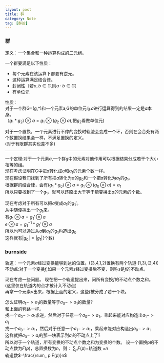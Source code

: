 ```yaml
---
layout: post
title: 群
category: Note
tag: [群论]
---
```


### 群

定义：一个集合和一种运算构成的二元组。

一个群要满足以下性质：

* 每个元素在该运算下都要有逆元。
* 这种运算满足结合律。
* 封闭性（若$a,b \in G$,则$a\cdot b\in G$）
* 有单位元

性质：  
对于一个群G=(g,*)和一个元素a,G的单位元与$a$进行运算得到的结果一定是$a$本身。  
（$g_ 1*g_ 2) \otimes a = g_ 1 \otimes (g_ 2 \otimes a)$,把$g_ 2$看做单位元)  

对于一个置换，一个元素进行不停的变换时轨迹会变成一个环，否则在会合处有两个数置换结果会一样，不满足置换的定义。  
(对于有限群其实也差不多)  

---


一个定理:对于一个元素$a$,一个群$g$中的元素对他作用可以根据结果分成若干个大小相等的组。  
现在考虑证明在G中把$a$转化成$a$和$a_ 1$的元素个数一样。  
现在假设我们找到了所有把$a$转化为$a$的$g_ 0$和一个把$a$转化为$a_ 1$的$g_ 1$。  
根据群的结合律，会有$(g_ 1 * g_ 0 ) \otimes a = g_ 1 \otimes (g_ 0 \otimes a) = a_ 1$  
所以只要找到了一个$g_ 1$，就可以还原出大于等于能变换出$a$的元素的个数。  

现在考虑对于所有可以把$a$变成$a_ 1$的$g_ 1'$。  
从中随便挑出一个$g_ 1$来。  
有$g_ 1 \otimes a=g_ 1' \otimes a$  
$e \otimes a=g_ 1 ^{-1} * g_ 1' \otimes a$  
所以也可以通过从$a$到$a_ 1$的$g_ 1$构造出$g_ 0$  
这样就有$|g _ 0| = |g _ 1|$(个数)  


### burnside
轨道：一个元素$a$经过变换能够到达的位置。((3,4,1,2)置换有两个轨道:(1,3),(2,4))  
不动点:对于一个变换$f$,如果一个元素$s$经过变换后不变，则称$s$是$f$的不动点。  

现在考虑一些问题。
现在把一个轨道提出来，问所有变换$f$的不动点个数之和。(这里仅在轨道内的点才被计入不动点)  
再拿一个元素$a$出来，根据上面的定义，这些$f$被分成了若干个块。  

怎么证明$a _ 1 - > a _ 1$的数量等于$a _ 0 -> a _ 1$的数量?  
和上面的套路一样。  
找一个$a_ 0->a_ 1$求逆，然后对于任意一个$a_ 0->a_ 1$，乘起来能对应构造出$a_ 1-> a_ 1$  
找一个$a_ 0->a_ 1$，然后对于任意一个$a_ 1->a_ 1$，乘起来能对应构造出$a_ 0-> a_ 1$  
这样就把$a_ 0 ->a_ i$的那一块表示到$a_ i$的不动点上了?  
所以对于一个轨道，所有变换的不动点个数之和为变换的个数。
设一个置换p的不动点数为$F(p)$，总置换数为$n$，则：
$\sum_ p F(p)$=轨道数 $\times n$  
轨道数$=\frac{\sum_ p F(p)}n$  
